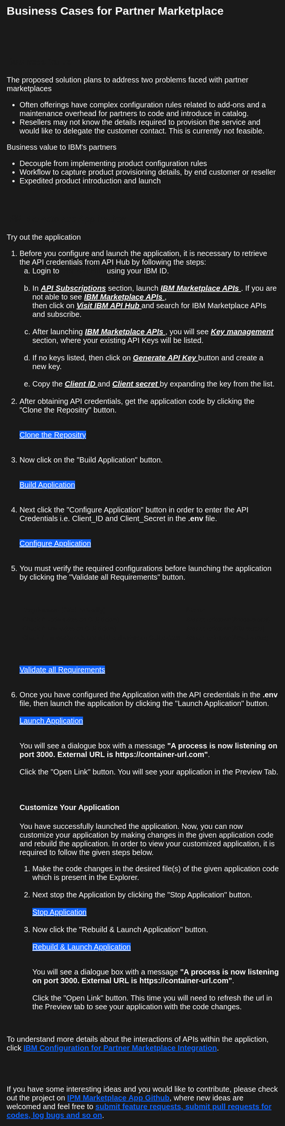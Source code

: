 <html>
<head>
<meta name="viewport" content="width=device-width, initial-scale=1">
<style>
html,div,body{
    background-color:#1a1a1a;
    font-family: 'IBM Plex Sans', sans-serif;
    font-size:20px;
}
.content h2,h3,h4
{
    font-family: 'IBM Plex Sans', sans-serif;
    background-color:#1a1a1a;
}
.content h2,p{
    color:#fff;
    font-family: 'IBM Plex Sans', sans-serif;
}
.content p{
  font-family: 'IBM Plex Sans', sans-serif;  
  font-size:20px;
  color: #fff;
}
pre{
    background-color:#d9dbde;
    color:#000;
    font-family: 'IBM Plex Sans', sans-serif;
    font:15px;
}
.content h4{
    font-family: 'IBM Plex Sans', sans-serif;
    background-color:#1a1a1a;
    color:#fff;
    font-size:28px;
}
.content h6{
    font-family: 'IBM Plex Sans', sans-serif;
    background-color:#1a1a1a;
    color:#fff;
}
.content h3{
    font-family: 'IBM Plex Sans', sans-serif;
    color: #fff;
    background-color:#1a1a1a;
}
ul, ol,b{ 
    font-family: 'IBM Plex Sans', sans-serif;
    color: #fff;
}
#ul1{
  font-family: 'IBM Plex Sans', sans-serif;
    color: #fff;
    font-size:20px;
}
.button.is-dark.is-medium {
  font-family: 'IBM Plex Sans', sans-serif;
  background-color: #0f62fe;
  border-color: #0f62fe;
  color: #fff;
}
.button.is-dark.is-medium:hover {
  font-family: 'IBM Plex Sans', sans-serif;
  background-color: #0f62fe;
  border-color: #0f62fe;
  color: #fff;
}
.title.is-3{
  font-family: 'IBM Plex Sans', sans-serif;
  color:#fff;
}
.subtitle.is-4{
    font-family: 'IBM Plex Sans', sans-serif;
    color:#fff;
}
ol,ul,li{
  font-size:20px;
  color: #fff;
}
.tag.is-light.is-normal{
    background-color: #79a4f2;
    font-family: 'IBM Plex Mono', sans-serif;
    radius: 3px;
}
.user_exp{
  font-family: 'IBM Plex Sans', sans-serif;
  font-size:20px;
  font-weight:bold;
  color:#0f62fe;
}
</style>
</head>

<body style="font-family: 'IBM Plex Sans', sans-serif;background-color:#1a1a1a;">
<div style="font-family: 'IBM Plex Sans', sans-serif;background-color:#1a1a1a;">
<h2 class="title is-3 ">Business Cases for Partner Marketplace</h2>

<br/><br/>

<h3>Business Value </h3>

<p>The proposed solution plans to address two problems faced with partner marketplaces</p>
<ul id="ul1">
<li>Often offerings have complex configuration rules related to add-ons and a maintenance overhead for partners to code and introduce in catalog.</li>
<li>Resellers may not know the details required to provision the service and would like to delegate the customer contact. This is currently not feasible.</li>
</ul>

<p>Business value to IBM's partners<br/>
<ul>
<li>Decouple  from implementing  product configuration  rules</li>
<li>Workflow to capture product  provisioning  details,  by end  customer or reseller</li>
<li>Expedited  product  introduction  and launch</li>
</ul>
</p><br/>

<h3>IPM Marketplace Application</h3>

<p>Try out the application</p>
<ol>
<li>Before you configure and launch the application, it is necessary to retrieve the API credentials from API Hub by following the steps:<br>
<ol type='a'>
<li>Login to <a title= "IBM API Hub" href="https://developer.sl.bluecloud.ibm.com/sso/displayname?lang=en_US&d=https%3A%2F%2Fdeveloper.sl.bluecloud.ibm.com%2Fprofile%2Fmyapis%2F">IBM API Hub</a> using your IBM ID.</li><br>

<li>In  <u><i><b> API Subscriptions</b></i></u>  section, launch  <u><i><b> IBM Marketplace APIs </b></i></u>.  If you are not able to see <u><i><b> IBM Marketplace APIs </b></i></u>,<br>then click on <u><i><b> Visit IBM API Hub </b></i></u> and search for IBM Marketplace APIs and subscribe.</li><br>
<li>After launching <u><i><b> IBM Marketplace APIs </b></i></u> , you will see <u><i><b> Key management </b></i></u> section, where your existing API Keys will be listed.</li><br>

<li>If no keys listed, then click on <u><i><b> Generate API Key </b></i></u> button and create a new key.</li><br>

<li>Copy the <u><i><b> Client ID </b></i></u> and <u><i><b> Client secret </b></i></u> by expanding the key from the list.</li>
</ol><br>

<li> After obtaining API credentials, get the application code by clicking the "Clone the Repositry" button. </li><br>

<a class="button is-dark is-medium" title="Clone the repositry" href='didact://?commandId=vscode.didact.sendNamedTerminalAString&text=IPM-Marketplace-App$$git%20clone%20-b%20playground%20https%3A%2F%2Fgithub.ibm.com%2Fdigital-marketplace%2Fipm-pivot.git' >Clone the Repositry</a>
<br><br>

<li>Now click on the "Build Application" button.</li><br/>

<a class="button is-dark is-medium" title="Build Appilication" href="didact://?commandId=vscode.didact.sendNamedTerminalAString&text=IPM-Marketplace-App$$cd%20${CHE_PROJECTS_ROOT}/ipm-pivot%20%26%26%20touch%20.env%20%26%26%20printf%20%22%23%20IBM%20Marketplace%20API%20CLIENT_ID%5CnCLIENT_ID%3D%5Cn%5Cn%23%20IBM%20Marketplace%20CLIENT_SECRET%5CnCLIENT_SECRET%3D%22%20%3E%3E%20.env%20%26%26%20npm%20install&completion=The%20.env%20file%20is%20created">Build Application</a><br><br>

<li>Next click the "Configure Application" button in order to enter the API Credentials i.e. Client_ID and Client_Secret in the <b>.env</b> file.</li>
<br>

<a class="button is-dark is-medium" title="Configure Application" href="didact://?commandId=file-search.openFile&projectFilePath=ipm-pivot/.env">Configure Application</a>
<br><br>

<li>You must verify the required configurations before launching the application by clicking the "Validate all Requirements" button.</li><br><br>

| Requirement (Click to Verify)  | Status |
| :--- | :--- |
| [Check if Node exists on CLI](didact://?commandId=vscode.didact.cliCommandSuccessful&text=node-status$$npm%20--version%20%26%26%20node%20--version "Ensure that Node is available at the command line"){.didact} | *Status: unknown*{#node-status} | 
| [Check if .env exists on CLI](didact://?commandId=vscode.didact.cliCommandSuccessful&text=file-status$$%5B%20-f%20%2Fprojects%2Fipm-pivot%2F.env%20%5D%20%26%26%20echo%20%24%3F "Ensure that .env file is available in the folder"){.didact}| *Status: unknown*{#file-status} |
| [Check if the credentials are valid and exists on CLI](didact://?commandId=vscode.didact.cliCommandSuccessful&text=cred-status$$grep%20-c%20%27CLIENT_ID%3D%5Ba-zA-z0-9%5D%27%20%2Fprojects%2Fipm-pivot%2F.env%20%26%26%20grep%20-c%20%27CLIENT_SECRET%3D%5Ba-zA-z0-9%5D%27%20%2Fprojects%2Fipm-pivot%2F.env%20%26%26%20echo%20%24%3F "Ensure that the credentials do exist."){.didact}| *Status: unknown*{#cred-status} |


<br>

<a class="button is-dark is-medium" href='didact://?commandId=vscode.didact.validateAllRequirements' title='Validate all requirements'>Validate all Requirements</a>
<br><br>

<li> Once you have configured the Application with the API credentials in the <b>.env</b> file, then launch the application by clicking the "Launch Application" button.</li><br/>
<a class="button is-dark is-medium" title="Launch Application" href="didact://?commandId=vscode.didact.sendNamedTerminalAString&text=IPM-Marketplace-App$$cd%20${CHE_PROJECTS_ROOT}/ipm-pivot%20%26%26%20ps -ef| grep 'npm\|./bin/www' | awk 'NR==1 || NR==2'| xargs kill -9;npm%20run%20start&completion=The%20application%20has%20been%20launched.">Launch Application</a><br><br>

<p>You will see a dialogue box with a message <b>"A process is now listening on port 3000. External URL is https://container-url.com"</b>. <br><br> Click the "Open Link" button. You will see your application in the Preview Tab.</p>
<br>
</ol>


<ol>
<h4>Customize Your Application</h4>

<p>You have successfully launched the application. Now, you can now customize your application by making changes in the given application code and rebuild the application. In order to view your customized application, it is required to follow the given steps below.</p>

<ol>

<li>Make the code changes in the desired file(s) of the given application code which is present in the Explorer.</li>
<br>

<li>Next stop the Application by clicking the "Stop Application" button.</li><br>
<a class="button is-dark is-medium" title="Stop Application" href="didact://?commandId=vscode.didact.sendNamedTerminalCtrlC&text=IPM-Marketplace-App$$cd%20${CHE_PROJECTS_ROOT}/ipm-pivot%20%26%26%20npm%20run%20start-dev" >Stop Application</a>
<br>
<br>

<li>Now click the "Rebuild & Launch Application" button.</li><br>
<a class="button is-dark is-medium" title="Rebuild & Launch Application" href="didact://?commandId=vscode.didact.sendNamedTerminalAString&text=IPM-Marketplace-App$$cd%20${CHE_PROJECTS_ROOT}/ipm-pivot%20%26%26%20ps -ef| grep 'npm\|./bin/www' | awk 'NR==1 || NR==2'| xargs kill -9;npm%20run%20build-clean%20%26%26%20npm%20run%20build-client%20%26%26%20npm%20run%20start" >Rebuild & Launch Application</a>
<br><br>

<p>You will see a dialogue box with a message <b>"A process is now listening on port 3000. External URL is https://container-url.com"</b>. <br><br> Click the "Open Link" button. This time you will need to refresh the url in the Preview tab to see your application with the code changes.</p>
<br>
</ol>
</ol>


<p>To understand more details about the interactions of APIs within the appliction, click <a class="user_exp" title="IBM Configuration for Partner Marketplace Integration" href="didact://?commandId=vscode.didact.startDidact&projectFilePath=/ipm-pivot/Readme2.didact.md">IBM Configuration for Partner Marketplace Integration</a>.</p>
<br>
<br>

<p>If you have some interesting ideas and you would like to contribute, please check out the project on <a class="user_exp" href="https://github.com/IBM/ipm-marketplace-app">IPM Marketplace App Github</a>, where new ideas are welcomed and feel free to <a class="user_exp" href="https://github.com/IBM/ipm-marketplace-app/issues">submit feature requests, submit pull requests for codes, log bugs and so on</a>.</p>


<br><br><br>



</div>
</body>
</html>


